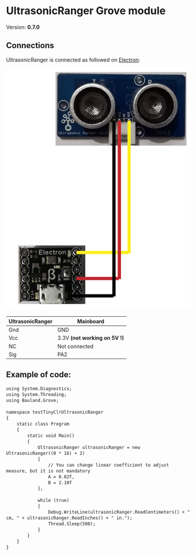 # UltrasonicRanger Grove module
Version: __0.7.0__

## Connections ##
UltrasonicRanger is connected as followed on [Electron](http://www.ingenuitymicro.com/products/electron/):

![Schematic](UltrasonicRanger-Electron.png)

UltrasonicRanger | Mainboard
-------- | ----------
Gnd | GND
Vcc | 3.3V __(not working on 5V !)__
NC | Not connected
Sig | PA2


## Example of code:
```CSharp
using System.Diagnostics;
using System.Threading;
using Bauland.Grove;

namespace testTinyClrUltrasonicRanger
{
    static class Program
    {
        static void Main()
        {
            UltrasonicRanger ultrasonicRanger = new UltrasonicRanger((0 * 16) + 2)
            {
                // You can change linear coefficient to adjust measure, but it is not mandatory
                A = 0.82f,
                B = 2.10f
            };

            while (true)
            {
                Debug.WriteLine(ultrasonicRanger.ReadCentimeters() + " cm, " + ultrasonicRanger.ReadInches() + " in.");
                Thread.Sleep(500);
            }
        }
    }
}
```

